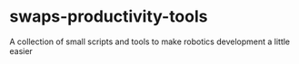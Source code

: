 # swaps-productivity-tools
A collection of small scripts and tools to make robotics development a little easier
